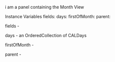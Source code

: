 i am a panel containing the Month View

Instance Variables
	fields:
	days: <OrderedCollection>
	firstOfMonth:
	parent:

fields
	-

days
	- an OrderedCollection of CALDays

firstOfMonth
	-

parent
	-